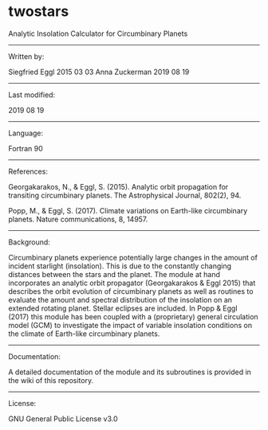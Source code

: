 # twostars
Analytic Insolation Calculator for Circumbinary Planets

----------------------------------------------
Written by:

Siegfried Eggl  2015 03 03
Anna Zuckerman 2019 08 19

----------------------------------------------
Last modified:

2019 08 19

----------------------------------------------
Language:

Fortran 90

----------------------------------------------
References:

Georgakarakos, N., & Eggl, S. (2015). Analytic orbit propagation for transiting circumbinary planets. The Astrophysical Journal, 802(2), 94.

Popp, M., & Eggl, S. (2017). Climate variations on Earth-like circumbinary planets. Nature communications, 8, 14957.

----------------------------------------------
Background:

Circumbinary planets experience potentially large changes in the amount of incident starlight (insolation). This is due to the constantly changing distances between the stars and the planet.
The module at hand incorporates an analytic orbit propagator (Georgakarakos & Eggl 2015) that describes the orbit evolution of circumbinary planets as well as routines to evaluate the amount and spectral distribution of the insolation on an extended rotating planet. Stellar eclipses are included.
In Popp & Eggl (2017) this module has been coupled with a (proprietary) general circulation model (GCM) to investigate the impact of variable insolation conditions on the climate of Earth-like circumbinary planets.


----------------------------------------------
Documentation:

A detailed documentation of the module and its subroutines is provided in the wiki of this repository.


----------------------------------------------
License: 

GNU General Public License v3.0
